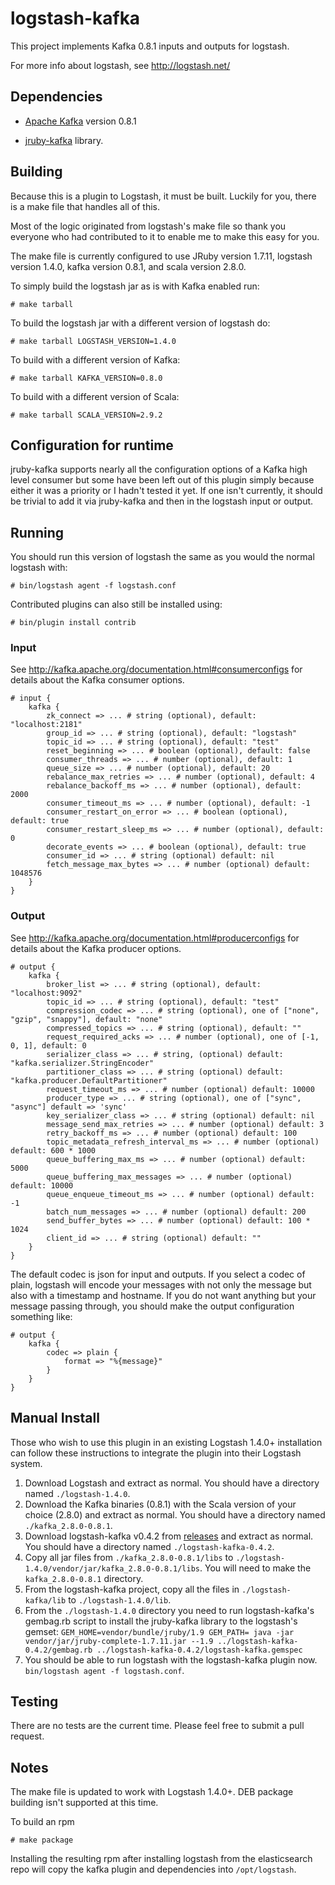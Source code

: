 # logstash-kafka

This project implements Kafka 0.8.1 inputs and outputs for logstash.

For more info about logstash, see <http://logstash.net/>

## Dependencies

* [Apache Kafka] version 0.8.1 

* [jruby-kafka] library.

[Apache Kafka]: http://kafka.apache.org/
[jruby-kafka]: https://github.com/joekiller/jruby-kafka

## Building

Because this is a plugin to Logstash, it must be built.  Luckily for you, there is a make file that handles all of this.

Most of the logic originated from logstash's make file so thank you everyone who had contributed to it to enable me to
make this easy for you.

The make file is currently configured to use JRuby version 1.7.11, logstash version 1.4.0, kafka version 0.8.1, and scala version 2.8.0.

To simply build the logstash jar as is with Kafka enabled run:

    # make tarball

To build the logstash jar with a different version of logstash do:

    # make tarball LOGSTASH_VERSION=1.4.0

To build with a different version of Kafka:

    # make tarball KAFKA_VERSION=0.8.0

To build with a different version of Scala:

    # make tarball SCALA_VERSION=2.9.2

## Configuration for runtime

jruby-kafka supports nearly all the configuration options of a Kafka high level consumer but some have been left out of
this plugin simply because either it was a priority or I hadn't tested it yet.  If one isn't currently, it should be
trivial to add it via jruby-kafka and then in the logstash input or output.

## Running

You should run this version of logstash the same as you would the normal logstash with:

    # bin/logstash agent -f logstash.conf

Contributed plugins can also still be installed using:

    # bin/plugin install contrib

### Input

See http://kafka.apache.org/documentation.html#consumerconfigs for details about the Kafka consumer options.

    # input {
        kafka {
            zk_connect => ... # string (optional), default: "localhost:2181"
            group_id => ... # string (optional), default: "logstash"
            topic_id => ... # string (optional), default: "test"
            reset_beginning => ... # boolean (optional), default: false
            consumer_threads => ... # number (optional), default: 1
            queue_size => ... # number (optional), default: 20
            rebalance_max_retries => ... # number (optional), default: 4
            rebalance_backoff_ms => ... # number (optional), default:  2000
            consumer_timeout_ms => ... # number (optional), default: -1
            consumer_restart_on_error => ... # boolean (optional), default: true
            consumer_restart_sleep_ms => ... # number (optional), default: 0
            decorate_events => ... # boolean (optional), default: true
            consumer_id => ... # string (optional) default: nil
            fetch_message_max_bytes => ... # number (optional) default: 1048576
        }
    }

### Output

See http://kafka.apache.org/documentation.html#producerconfigs for details about the Kafka producer options.

    # output {
        kafka {
            broker_list => ... # string (optional), default: "localhost:9092"
            topic_id => ... # string (optional), default: "test"
            compression_codec => ... # string (optional), one of ["none", "gzip", "snappy"], default: "none"
            compressed_topics => ... # string (optional), default: ""
            request_required_acks => ... # number (optional), one of [-1, 0, 1], default: 0
            serializer_class => ... # string, (optional) default: "kafka.serializer.StringEncoder"
            partitioner_class => ... # string (optional) default: "kafka.producer.DefaultPartitioner"
            request_timeout_ms => ... # number (optional) default: 10000
            producer_type => ... # string (optional), one of ["sync", "async"] default => 'sync'
            key_serializer_class => ... # string (optional) default: nil
            message_send_max_retries => ... # number (optional) default: 3
            retry_backoff_ms => ... # number (optional) default: 100
            topic_metadata_refresh_interval_ms => ... # number (optional) default: 600 * 1000
            queue_buffering_max_ms => ... # number (optional) default: 5000
            queue_buffering_max_messages => ... # number (optional) default: 10000
            queue_enqueue_timeout_ms => ... # number (optional) default: -1
            batch_num_messages => ... # number (optional) default: 200
            send_buffer_bytes => ... # number (optional) default: 100 * 1024
            client_id => ... # string (optional) default: ""
        }
    }

The default codec is json for input and outputs.  If you select a codec of plain, logstash will encode your messages with not only the message
but also with a timestamp and hostname.  If you do not want anything but your message passing through, you should make
the output configuration something like:

    # output {
        kafka {
            codec => plain {
                format => "%{message}"
            }
        }
    }
    
## Manual Install

Those who wish to use this plugin in an existing Logstash 1.4.0+ installation can follow these instructions to integrate the plugin into their Logstash system.

 1. Download Logstash and extract as normal.  You should have a directory named `./logstash-1.4.0`.
 2. Download the Kafka binaries (0.8.1) with the Scala version of your choice (2.8.0) and extract as normal.  You should have a directory named `./kafka_2.8.0-0.8.1`.
 3. Download logstash-kafka v0.4.2 from [releases](https://github.com/joekiller/logstash-kafka/releases) and extract as normal.  You should have a directory named `./logstash-kafka-0.4.2`.
 3. Copy all jar files from `./kafka_2.8.0-0.8.1/libs` to `./logstash-1.4.0/vendor/jar/kafka_2.8.0-0.8.1/libs`.  You will need to make the `kafka_2.8.0-0.8.1` directory.
 4. From the logstash-kafka project, copy all the files in `./logstash-kafka/lib` to `./logstash-1.4.0/lib`.
 5. From the `./logstash-1.4.0` directory you need to run logstash-kafka's gembag.rb script to install the jruby-kafka library to the logstash's gemset: `GEM_HOME=vendor/bundle/jruby/1.9 GEM_PATH= java -jar vendor/jar/jruby-complete-1.7.11.jar --1.9 ../logstash-kafka-0.4.2/gembag.rb ../logstash-kafka-0.4.2/logstash-kafka.gemspec`
 6. You should be able to run logstash with the logstash-kafka plugin now. `bin/logstash agent -f logstash.conf`. 

## Testing

There are no tests are the current time.  Please feel free to submit a pull request.

## Notes

The make file is updated to work with Logstash 1.4.0+.  DEB package building isn't supported at this time.

To build an rpm

    # make package

Installing the resulting rpm after installing logstash from the elasticsearch repo will copy the kafka plugin and dependencies into `/opt/logstash`.
